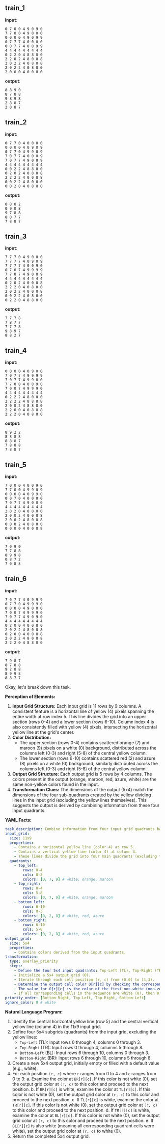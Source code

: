 
## train_1

**input:**
```
0 7 0 0 4 9 0 9 0
7 7 0 0 4 9 0 0 0
0 0 0 0 4 9 0 9 9
0 7 7 7 4 0 0 0 0
0 0 7 7 4 0 0 9 9
4 4 4 4 4 4 4 4 4
0 2 2 0 4 8 8 0 0
2 2 0 2 4 8 0 8 8
2 0 2 2 4 0 8 0 8
2 0 2 2 4 0 8 8 0
2 0 0 0 4 0 0 8 0
```


**output:**
```
8 8 9 0
8 7 8 8
9 8 9 8
2 8 8 7
2 0 8 7
```


## train_2

**input:**
```
0 7 7 0 4 0 0 0 0
0 0 0 0 4 0 9 0 9
0 7 7 0 4 9 9 0 9
7 0 7 7 4 0 0 0 9
7 0 7 7 4 9 0 0 9
4 4 4 4 4 4 4 4 4
0 0 2 2 4 8 8 8 0
0 2 0 2 4 0 0 0 8
2 2 2 2 4 0 0 8 8
0 0 2 2 4 8 0 0 0
0 0 2 0 4 0 8 8 0
```


**output:**
```
8 8 8 2
0 9 0 8
9 7 8 8
8 0 7 7
7 8 8 7
```


## train_3

**input:**
```
7 7 7 0 4 9 0 0 0
7 7 7 7 4 0 9 0 9
7 7 7 7 4 0 0 9 0
0 7 0 7 4 9 9 9 9
7 7 0 7 4 9 0 0 9
4 4 4 4 4 4 4 4 4
0 2 0 2 4 0 0 0 8
2 2 2 0 4 0 8 0 0
2 0 2 2 4 0 0 0 8
0 0 2 2 4 0 8 0 0
0 2 2 0 4 8 8 0 0
```


**output:**
```
7 7 7 8
7 8 7 7
7 7 7 8
9 8 9 7
8 8 2 7
```


## train_4

**input:**
```
0 0 0 0 4 0 9 0 0
7 0 7 7 4 9 9 9 9
7 0 7 7 4 9 9 0 0
7 7 0 0 4 0 0 9 0
7 0 0 7 4 9 9 9 0
4 4 4 4 4 4 4 4 4
0 2 2 2 4 8 0 0 0
2 2 2 2 4 8 8 8 8
2 0 0 2 4 8 8 8 0
2 2 0 0 4 0 8 8 8
2 2 2 0 4 0 8 8 0
```


**output:**
```
8 9 2 2
8 8 8 8
8 8 8 7
7 8 8 8
7 8 8 7
```


## train_5

**input:**
```
7 0 0 0 4 0 0 9 0
7 7 0 0 4 9 9 0 9
0 0 0 0 4 0 9 9 0
0 0 7 0 4 0 0 0 0
7 0 7 7 4 9 0 0 0
4 4 4 4 4 4 4 4 4
2 0 2 0 4 0 0 0 0
2 0 0 2 4 0 0 8 8
2 0 0 2 4 8 0 0 8
0 0 0 2 4 0 8 0 0
0 0 0 0 4 0 0 8 8
```


**output:**
```
7 0 9 0
7 7 8 8
8 9 9 8
0 8 7 2
7 0 8 8
```


## train_6

**input:**
```
7 0 7 7 4 0 9 9 9
0 7 7 0 4 9 9 9 0
0 0 0 0 4 9 0 0 0
7 0 0 7 4 9 9 9 0
7 0 7 7 4 9 0 9 0
4 4 4 4 4 4 4 4 4
0 2 0 0 4 0 0 8 0
2 0 2 2 4 8 0 8 8
0 2 0 0 4 0 0 8 8
2 0 2 2 4 8 0 0 8
2 2 2 0 4 8 8 0 0
```


**output:**
```
7 9 8 7
8 7 8 8
9 2 8 8
8 9 9 8
8 8 7 7
```

Okay, let's break down this task.

**Perception of Elements:**

1.  **Input Grid Structure:** Each input grid is 11 rows by 9 columns. A consistent feature is a horizontal line of yellow (4) pixels spanning the entire width at row index 5. This line divides the grid into an upper section (rows 0-4) and a lower section (rows 6-10). Column index 4 is also consistently filled with yellow (4) pixels, intersecting the horizontal yellow line at the grid's center.
2.  **Color Distribution:**
    *   The upper section (rows 0-4) contains scattered orange (7) and maroon (9) pixels on a white (0) background, distributed across the columns left (0-3) and right (5-8) of the central yellow column.
    *   The lower section (rows 6-10) contains scattered red (2) and azure (8) pixels on a white (0) background, similarly distributed across the columns left (0-3) and right (5-8) of the central yellow column.
3.  **Output Grid Structure:** Each output grid is 5 rows by 4 columns. The colors present in the output (orange, maroon, red, azure, white) are the same non-yellow colors found in the input.
4.  **Transformation Clues:** The dimensions of the output (5x4) match the dimensions of the four sub-quadrants created by the yellow dividing lines in the input grid (excluding the yellow lines themselves). This suggests the output is derived by combining information from these four input quadrants.

**YAML Facts:**


```yaml
task_description: Combine information from four input grid quadrants based on a priority order to generate the output grid.
input_grid:
  size: 11x9
  properties:
    - Contains a horizontal yellow line (color 4) at row 5.
    - Contains a vertical yellow line (color 4) at column 4.
    - These lines divide the grid into four main quadrants (excluding the lines themselves).
  quadrants:
    - top_left:
        rows: 0-4
        cols: 0-3
        colors: [0, 7, 9] # white, orange, maroon
    - top_right:
        rows: 0-4
        cols: 5-8
        colors: [0, 7, 9] # white, orange, maroon
    - bottom_left:
        rows: 6-10
        cols: 0-3
        colors: [0, 2, 8] # white, red, azure
    - bottom_right:
        rows: 6-10
        cols: 5-8
        colors: [0, 2, 8] # white, red, azure
output_grid:
  size: 5x4
  properties:
    - Contains colors derived from the input quadrants.
transformation:
  type: overlay_priority
  steps:
    - Define the four 5x4 input quadrants: Top-Left (TL), Top-Right (TR), Bottom-Left (BL), Bottom-Right (BR).
    - Initialize a 5x4 output grid (O).
    - Iterate through each cell position (r, c) from (0,0) to (4,3).
    - Determine the output cell color O[r][c] by checking the corresponding cells in the input quadrants in the specific priority order: BR, TL, TR, BL.
    - The value for O[r][c] is the color of the first non-white (non-zero) cell found in the sequence: BR[r][c], TL[r][c], TR[r][c], BL[r][c].
    - If all corresponding cells in the sequence are white (0), then O[r][c] is white (0).
priority_order: [Bottom-Right, Top-Left, Top-Right, Bottom-Left]
ignore_color: 0 # white
```


**Natural Language Program:**

1.  Identify the central horizontal yellow line (row 5) and the central vertical yellow line (column 4) in the 11x9 input grid.
2.  Define four 5x4 subgrids (quadrants) from the input grid, excluding the yellow lines:
    *   `Top-Left` (TL): Input rows 0 through 4, columns 0 through 3.
    *   `Top-Right` (TR): Input rows 0 through 4, columns 5 through 8.
    *   `Bottom-Left` (BL): Input rows 6 through 10, columns 0 through 3.
    *   `Bottom-Right` (BR): Input rows 6 through 10, columns 5 through 8.
3.  Create a new 5x4 output grid, initially empty or filled with a default value (e.g., white).
4.  For each position `(r, c)` where `r` ranges from 0 to 4 and `c` ranges from 0 to 3:
    a.  Examine the color at `BR[r][c]`. If this color is not white (0), set the output grid color at `(r, c)` to this color and proceed to the next position.
    b.  If `BR[r][c]` is white, examine the color at `TL[r][c]`. If this color is not white (0), set the output grid color at `(r, c)` to this color and proceed to the next position.
    c.  If `TL[r][c]` is white, examine the color at `TR[r][c]`. If this color is not white (0), set the output grid color at `(r, c)` to this color and proceed to the next position.
    d.  If `TR[r][c]` is white, examine the color at `BL[r][c]`. If this color is not white (0), set the output grid color at `(r, c)` to this color and proceed to the next position.
    e.  If `BL[r][c]` is also white (meaning all corresponding quadrant cells were white), set the output grid color at `(r, c)` to white (0).
5.  Return the completed 5x4 output grid.

